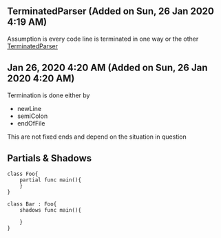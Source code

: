 TerminatedParser (Added on Sun, 26 Jan 2020 4:19 AM)
-------------------------------------------------------------------
Assumption is every code line is terminated in one way or the other [TerminatedParser](code://L29wdC9Qcm9qZWN0cy9Lb3RsaW4vVW5pZnkvc3JjL1VuaWZ5TWFpbi9rb3RsaW4vdW5pZnkvcGFyc2Vycy9UZXJtaW5hdGVkUGFyc2VyLmt0?text=&start=240&end=240)

Jan 26, 2020 4:20 AM (Added on Sun, 26 Jan 2020 4:20 AM)
-------------------------------------------------------------------
Termination is done either by 
- newLine
- semiColon
- endOfFile

This are not fixed ends and depend on the situation in question
 
Partials & Shadows
---------------------------
```unify
class Foo{
    partial func main(){
    }
}

class Bar : Foo{
    shadows func main(){
    
    }
}


```